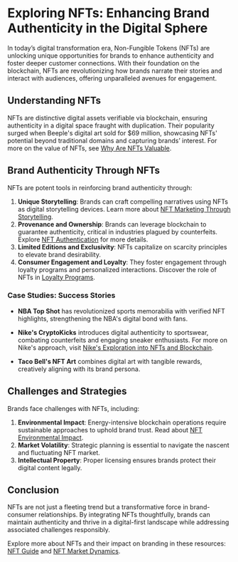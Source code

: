 # Exploring NFTs: Enhancing Brand Authenticity in the Digital Sphere

In today’s digital transformation era, Non-Fungible Tokens (NFTs) are unlocking unique opportunities for brands to enhance authenticity and foster deeper customer connections. With their foundation on the blockchain, NFTs are revolutionizing how brands narrate their stories and interact with audiences, offering unparalleled avenues for engagement.

## Understanding NFTs

NFTs are distinctive digital assets verifiable via blockchain, ensuring authenticity in a digital space fraught with duplication. Their popularity surged when Beeple's digital art sold for $69 million, showcasing NFTs' potential beyond traditional domains and capturing brands’ interest. For more on the value of NFTs, see [Why Are NFTs Valuable](https://www.license-token.com/wiki/why-are-nf-ts-valuable).

## Brand Authenticity Through NFTs

NFTs are potent tools in reinforcing brand authenticity through:

1. **Unique Storytelling**: Brands can craft compelling narratives using NFTs as digital storytelling devices. Learn more about [NFT Marketing Through Storytelling](https://www.license-token.com/wiki/nft-marketing-through-storytelling).
2. **Provenance and Ownership**: Brands can leverage blockchain to guarantee authenticity, critical in industries plagued by counterfeits. Explore [NFT Authentication](https://www.license-token.com/wiki/nft-authentication) for more details.
3. **Limited Editions and Exclusivity**: NFTs capitalize on scarcity principles to elevate brand desirability.
4. **Consumer Engagement and Loyalty**: They foster engagement through loyalty programs and personalized interactions. Discover the role of NFTs in [Loyalty Programs](https://www.license-token.com/wiki/nft-and-loyalty-programs).

### Case Studies: Success Stories

- **NBA Top Shot** has revolutionized sports memorabilia with verified NFT highlights, strengthening the NBA's digital bond with fans.
  
- **Nike's CryptoKicks** introduces digital authenticity to sportswear, combating counterfeits and engaging sneaker enthusiasts. For more on Nike's approach, visit [Nike's Exploration into NFTs and Blockchain](https://www.license-token.com/wiki/nike-s-exploration-into-nf-ts-and-blockchain).

- **Taco Bell's NFT Art** combines digital art with tangible rewards, creatively aligning with its brand persona.

## Challenges and Strategies

Brands face challenges with NFTs, including:

1. **Environmental Impact**: Energy-intensive blockchain operations require sustainable approaches to uphold brand trust. Read about [NFT Environmental Impact](https://www.license-token.com/wiki/nft-environmental-impact).
2. **Market Volatility**: Strategic planning is essential to navigate the nascent and fluctuating NFT market.
3. **Intellectual Property**: Proper licensing ensures brands protect their digital content legally.

## Conclusion

NFTs are not just a fleeting trend but a transformative force in brand-consumer relationships. By integrating NFTs thoughtfully, brands can maintain authenticity and thrive in a digital-first landscape while addressing associated challenges responsibly.

Explore more about NFTs and their impact on branding in these resources: [NFT Guide](https://opensea.io/learn/nft-guide) and [NFT Market Dynamics](https://www.coindesk.com/learn/what-are-nfts/).
